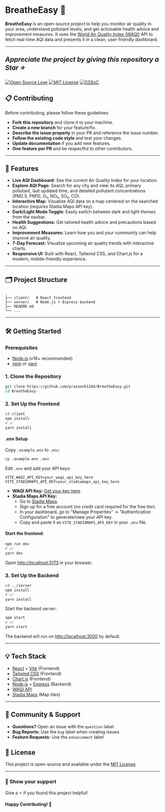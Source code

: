 # BreatheEasy 🌱

**BreatheEasy** is an open-source project to help you monitor air quality in your area, understand pollutant levels, and get actionable health advice and improvement measures. It uses the [World Air Quality Index (WAQI)](https://waqi.info/) API to fetch real-time AQI data and presents it in a clean, user-friendly dashboard.

---

## **_Appreciate the project by giving this repository a Star ⭐_**

[![Open Source Love](https://badges.frapsoft.com/os/v1/open-source.svg?v=103)](https://github.com/ellerbrock/open-source-badges/) [![MIT License](https://img.shields.io/badge/License-MIT-green.svg)](https://choosealicense.com/licenses/mit/) [![GSSoC](https://img.shields.io/badge/GSSoC-2025-blue)](https://gssoc.girlscript.tech/)

## 📋 Contributing

Before contributing, please follow these guidelines:

- **Fork this repository** and clone it to your machine.
- **Create a new branch** for your feature/fix.
- **Describe the issue properly** in your PR and reference the issue number.
- **Follow the existing code style** and test your changes.
- **Update documentation** if you add new features.
- **One feature per PR** and be respectful to other contributors.

---

## 🚀 Features

- **Live AQI Dashboard:** See the current Air Quality Index for your location.
- **Explore AQI Page:** Search for any city and view its AQI, primary pollutant, last updated time, and detailed pollutant concentrations (PM2.5, PM10, O₃, NO₂, SO₂, CO).
- **Interactive Map:** Visualize AQI data on a map centered on the searched location (requires Stadia Maps API key).
- **Dark/Light Mode Toggle:** Easily switch between dark and light themes from the navbar.
- **Health Suggestions:** Get tailored health advice and precautions based on AQI.
- **Improvement Measures:** Learn how you and your community can help improve air quality.
- **7-Day Forecast:** Visualize upcoming air quality trends with interactive charts.
- **Responsive UI:** Built with React, Tailwind CSS, and Chart.js for a modern, mobile-friendly experience.

---

## 🗂️ Project Structure

```
.
├── client/   # React frontend
├── server/   # Node.js + Express backend
├── README.md
└── ...
```

---

## 🛠️ Getting Started

### Prerequisites

- [Node.js](https://nodejs.org/) (v18+ recommended)
- [npm](https://www.npmjs.com/) or [yarn](https://yarnpkg.com/)

### 1. Clone the Repository

```sh
git clone https://github.com/prasoonk1204/BreatheEasy.git
cd BreatheEasy
```

### 2. Set Up the Frontend

```sh
cd client
npm install
# or
yarn install
```

#### .env Setup

Copy `.example.env` to `.env`:

```sh
cp .example.env .env
```

Edit `.env` and add your API keys:

```
VITE_WAQI_API_KEY=your_waqi_api_key_here
VITE_STADIAMAPS_API_KEY=your_stadiamaps_api_key_here
```

- **WAQI API Key:** [Get your key here](https://aqicn.org/data-platform/token/#/).
- **Stadia Maps API Key:**
  - Go to [Stadia Maps](https://stadiamaps.com/).
  - Sign up for a free account (no credit card required for the free tier).
  - In your dashboard, go to "Manage Properties" → "Authentication Configuration" to generate/view your API key.
  - Copy and paste it as `VITE_STADIAMAPS_API_KEY` in your `.env` file.

#### Start the frontend:

```sh
npm run dev
# or
yarn dev
```

Open [http://localhost:5173](http://localhost:5173) in your browser.

### 3. Set Up the Backend

```sh
cd ../server
npm install
# or
yarn install
```

Start the backend server:

```sh
npm start
# or
yarn start
```

The backend will run on [http://localhost:3000](http://localhost:3000) by default.

---

## 💡 Tech Stack

- [React](https://react.dev/) + [Vite](https://vitejs.dev/) (Frontend)
- [Tailwind CSS](https://tailwindcss.com/) (Frontend)
- [Chart.js](https://www.chartjs.org/) (Frontend)
- [Node.js](https://nodejs.org/) + [Express](https://expressjs.com/) (Backend)
- [WAQI API](https://aqicn.org/api/)
- [Stadia Maps](https://stadiamaps.com/) (Map tiles)

---

## 💬 Community & Support

- **Questions?** Open an issue with the `question` label
- **Bug Reports:** Use the `bug` label when creating issues
- **Feature Requests:** Use the `enhancement` label

## 📜 License

This project is open-source and available under the [MIT License](License).

---

### 🌟 Show your support

Give a ⭐ if you found this project helpful!

**Happy Contributing! 🎉**
